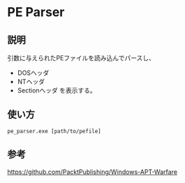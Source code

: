 # PE Parser

## 説明

引数に与えられたPEファイルを読み込んでパースし、
- DOSヘッダ
- NTヘッダ
- Sectionヘッダ
を表示する。

## 使い方

```
pe_parser.exe [path/to/pefile]
```

## 参考

https://github.com/PacktPublishing/Windows-APT-Warfare